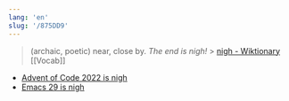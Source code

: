 ```yaml
---
lang: 'en'
slug: '/875DD9'
---
```


> (archaic, poetic) near, close by.
> _The end is nigh!_ > [nigh - Wiktionary](https://en.wiktionary.org/wiki/nigh) [[Vocab]]

- [Advent of Code 2022 is nigh](https://news.ycombinator.com/item?id=33811958)
- [Emacs 29 is nigh](https://news.ycombinator.com/item?id=33788208)
